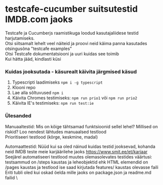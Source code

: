 # testcafe-cucumber suitsutestid IMDB.com jaoks

Testcafe ja Cucumberjs raamistikuga loodud kasutajaliidese testid harjutamiseks.\
Otsi siitsamalt lehelt veel näiteid ja proovi neid käima panna kasutades otsingusõna "testcafe examples"\
Otsi Testcafe dokumentatsiooni ja uuri kuidas see toimib\
Kui hätta jääd, kindlasti küsi 

### Kuidas jooksutada - käsurealt käivita järgmised käsud

1. Typescripti laadimiseks  `npm i -g typescript`
1. Klooni repo
2. Lae alla sõltuvused `npm i`
3. Käivita Chromes testimiseks: `npm run prio1` või `npm run prio2` 
4. Käivita IE's testimiseks: `npm run test:ie`

### Ülesanded

Manuaaltestid:
Mis on kõige tähtsamad funktsioonid sellel lehel? Millised on riskid? Loo nendest lähtudes manuaalsed testlood \
Prioritiseeri testlood (kõrge, keskmine, madal)

Automaattestid:
Nüüd kui sa oled näinud kuidas testid jooksevad, kohanda neid IMDB teste meie karjäärilehe jaoks https://www.smit.ee/et/karjaar \
Seejärel automatiseeri testlood muutes olemasolevates testides väärtusi: testsammud on /steps kaustas ja leheobjektid ehk HTML elemendid on /pages kaustas ja testlood ise saad kirjutada features/ kaustas olevasse faili \
Eriti tubli oled kui oskad öelda mille jaoks on package.json ja readme.md failid \
